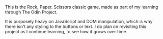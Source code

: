 This is the Rock, Paper, Scissors classic game, made as part of my learning through The Odin Project.

It is purposely heavy on JavaScript and DOM manipulation, which is why there isn't any styling to the buttons or text. I do plan on revisiting this project as I continue learning, to see how it grows over time.